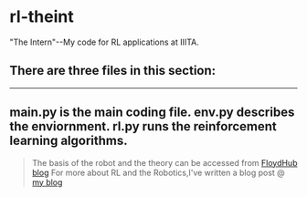 # rl-theint
"The Intern"--My code for RL applications at IIITA.
## There are three files in this section:
------------------------------------------------
**main.py** is the main coding file.
**env.py** describes the enviornment.
**rl.py** runs the reinforcement learning algorithms.
-------------------------------------------------------
>The basis of the robot and the theory can be accessed from [FloydHub blog](https://blog.floydhub.com/robotic-arm-control-deep-reinforcement-learning/)
For more about RL and the Robotics,I've written a blog post @ [my blog](https://feruxhi.github.io/)

